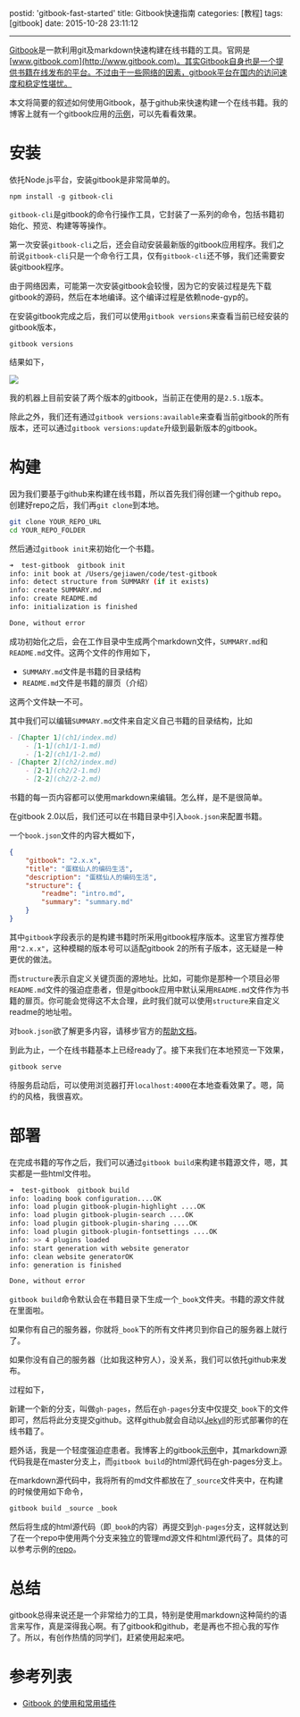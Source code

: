 postid: 'gitbook-fast-started'
title: Gitbook快速指南
categories: [教程]
tags: [gitbook]
date: 2015-10-28 23:11:12

---

[Gitbook](https://github.com/GitbookIO/gitbook)是一款利用git及markdown快速构建在线书籍的工具。官网是[www.gitbook.com](http://www.gitbook.com)。其实Gitbook自身也是一个提供书籍在线发布的平台。不过由于一些网络的因素，gitbook平台在国内的访问速度和稳定性堪忧。

本文将简要的叙述如何使用Gitbook，基于github来快速构建一个在线书籍。我的博客上就有一个gitbook应用的[示例](http://blog.gejiawen.com/coding-book/)，可以先看看效果。

# 安装

依托Node.js平台，安装gitbook是非常简单的。

```shell
npm install -g gitbook-cli
```

`gitbook-cli`是gitbook的命令行操作工具，它封装了一系列的命令，包括书籍初始化、预览、构建等等操作。

第一次安装`gitbook-cli`之后，还会自动安装最新版的gitbook应用程序。我们之前说`gitbook-cli`只是一个命令行工具，仅有`gitbook-cli`还不够，我们还需要安装gitbook程序。

由于网络因素，可能第一次安装gitbook会较慢，因为它的安装过程是先下载gitbook的源码，然后在本地编译。这个编译过程是依赖node-gyp的。

在安装gitbook完成之后，我们可以使用`gitbook versions`来查看当前已经安装的gitbook版本，

```shell
gitbook versions
```

结果如下，

![](//images0.gejiawen.com/posts/gitbook-fast-started/001.png)

我的机器上目前安装了两个版本的gitbook，当前正在使用的是`2.5.1`版本。

除此之外，我们还有通过`gitbook versions:available`来查看当前gitbook的所有版本，还可以通过`gitbook versions:update`升级到最新版本的gitbook。


# 构建

因为我们要基于github来构建在线书籍，所以首先我们得创建一个github repo。创建好repo之后，我们再`git clone`到本地。

```bash
git clone YOUR_REPO_URL
cd YOUR_REPO_FOLDER
```

然后通过`gitbook init`来初始化一个书籍。

```bash
➜  test-gitbook  gitbook init
info: init book at /Users/gejiawen/code/test-gitbook
info: detect structure from SUMMARY (if it exists)
info: create SUMMARY.md
info: create README.md
info: initialization is finished

Done, without error
```

成功初始化之后，会在工作目录中生成两个markdown文件，`SUMMARY.md`和`README.md`文件。这两个文件的作用如下，

- `SUMMARY.md`文件是书籍的目录结构
- `README.md`文件是书籍的扉页（介绍）

这两个文件缺一不可。

其中我们可以编辑`SUMMARY.md`文件来自定义自己书籍的目录结构，比如

```markdown
- [Chapter 1](ch1/index.md)
    - [1-1](ch1/1-1.md)
    - [1-2](ch1/1-2.md)
- [Chapter 2](ch2/index.md)
    - [2-1](ch2/2-1.md)
    - [2-2](ch2/2-2.md)  
```

书籍的每一页内容都可以使用markdown来编辑。怎么样，是不是很简单。

在gitbook 2.0以后，我们还可以在书籍目录中引入`book.json`来配置书籍。

一个`book.json`文件的内容大概如下，

```json
{
    "gitbook": "2.x.x",
    "title": "蛋糕仙人的编码生活",
    "description": "蛋糕仙人的编码生活",
    "structure": {
        "readme": "intro.md",
        "summary": "summary.md"
    }
}
```

其中`gitbook`字段表示的是构建书籍时所采用gitbook程序版本。这里官方推荐使用`"2.x.x"`，这种模糊的版本号可以适配gitbook 2的所有子版本，这无疑是一种更优的做法。

而`structure`表示自定义关键页面的源地址。比如，可能你是那种一个项目必带`README.md`文件的强迫症患者，但是gitbook应用中默认采用`README.md`文件作为书籍的扉页。你可能会觉得这不太合理，此时我们就可以使用`structure`来自定义readme的地址啦。

对`book.json`欲了解更多内容，请移步官方的[帮助文档](http://help.gitbook.com/format/configuration.html)。

到此为止，一个在线书籍基本上已经ready了。接下来我们在本地预览一下效果，

```bash
gitbook serve
```

待服务启动后，可以使用浏览器打开`localhost:4000`在本地查看效果了。嗯，简约的风格，我很喜欢。

# 部署

在完成书籍的写作之后，我们可以通过`gitbook build`来构建书籍源文件，嗯，其实都是一些html文件啦。

```bash
➜  test-gitbook  gitbook build
info: loading book configuration....OK
info: load plugin gitbook-plugin-highlight ....OK
info: load plugin gitbook-plugin-search ....OK
info: load plugin gitbook-plugin-sharing ....OK
info: load plugin gitbook-plugin-fontsettings ....OK
info: >> 4 plugins loaded
info: start generation with website generator
info: clean website generatorOK
info: generation is finished

Done, without error
```

`gitbook build`命令默认会在书籍目录下生成一个`_book`文件夹。书籍的源文件就在里面啦。

如果你有自己的服务器，你就将`_book`下的所有文件拷贝到你自己的服务器上就行了。

如果你没有自己的服务器（比如我这种穷人），没关系，我们可以依托github来发布。

过程如下，

新建一个新的分支，叫做`gh-pages`，然后在`gh-pages`分支中仅提交`_book`下的文件即可，然后将此分支提交github。这样github就会自动以[Jekyll](https://github.com/jekyll/jekyll)的形式部署你的在线书籍了。

题外话，我是一个轻度强迫症患者。我博客上的gitbook[示例](http://blog.gejiawen.com/coding-book/)中，其markdown源代码我是在master分支上，而`gitbook build`的html源代码在gh-pages分支上。

在markdown源代码中，我将所有的md文件都放在了`_source`文件夹中，在构建的时候使用如下命令，

```bash
gitbook build _source _book
```

然后将生成的html源代码（即`_book`的内容）再提交到`gh-pages`分支，这样就达到了在一个repo中使用两个分支来独立的管理md源文件和html源代码了。具体的可以参考示例的[repo](https://github.com/gejiawen/coding-book)。


# 总结

gitbook总得来说还是一个非常给力的工具，特别是使用markdown这种简约的语言来写作，真是深得我心啊。有了gitbook和github，老是再也不担心我的写作了。所以，有创作热情的同学们，赶紧使用起来吧。


# 参考列表

- [Gitbook 的使用和常用插件
](http://zhaoda.net/2015/11/09/gitbook-plugins/)

